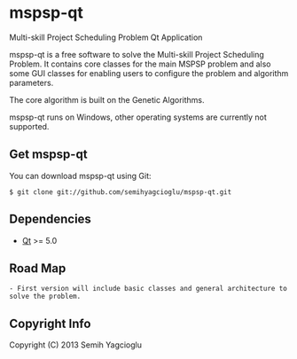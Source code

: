 mspsp-qt
========

Multi-skill Project Scheduling Problem Qt Application

mspsp-qt is a free software to solve the Multi-skill Project Scheduling Problem.
It contains core classes for the main MSPSP problem and also some GUI classes for enabling users to configure the problem and algorithm parameters. 

The core algorithm is built on the Genetic Algorithms.

mspsp-qt runs on Windows, other operating systems are currently not supported.


Get mspsp-qt
----------
You can download mspsp-qt using Git:

    $ git clone git://github.com/semihyagcioglu/mspsp-qt.git


Dependencies
------------

* [Qt](http://qt-project.org/) >= 5.0


Road Map
------------
    - First version will include basic classes and general architecture to solve the problem.


Copyright Info
--------------
Copyright (C) 2013 Semih Yagcioglu
